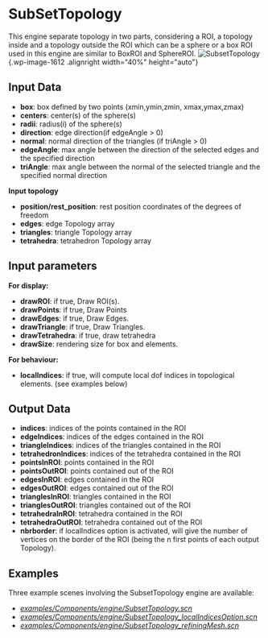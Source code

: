 SubSetTopology
==============

This engine separate topology in two parts, considering a ROI, a topology inside and a topology outside the ROI which can be a sphere or a box ROI used in this engine are similar to BoxROI and SphereROI.
![SubsetTopology](https://www.sofa-framework.org/wp-content/uploads/2014/11/SubsetTopology.png){.wp-image-1612 .alignright width="40%" height="auto"}

Input Data
----------

-   **box**: box defined by two points (xmin,ymin,zmin, xmax,ymax,zmax)
-   **centers**: center(s) of the sphere(s)
-   **radii**: radius(i) of the sphere(s)
-   **direction**: edge direction(if edgeAngle > 0)
-   **normal**: normal direction of the triangles (if triAngle > 0)
-   **edgeAngle**: max angle between the direction of the selected edges and the specified direction
-   **triAngle**: max angle between the normal of the selected triangle and the specified normal direction

**Input topology**

-   **position/rest\_position**: rest position coordinates of the degrees of freedom
-   **edges**: edge Topology array
-   **triangles**: triangle Topology array
-   **tetrahedra**: tetrahedron Topology array

Input parameters
----------------

**For display:**

-   **drawROI**: if true, Draw ROI(s).
-   **drawPoints**: if true, Draw Points
-   **drawEdges**: if true, Draw Edges.
-   **drawTriangle**: if true, Draw Triangles.
-   **drawTetrahedra**: if true, draw tetrahedra
-   **drawSize**: rendering size for box and elements.

**For behaviour:**

-   **localIndices**: if true, will compute local dof indices in topological elements. (see examples below)  

Output Data
-----------

-   **indices**: indices of the points contained in the ROI
-   **edgeIndices**: indices of the edges contained in the ROI
-   **triangleIndices**: indices of the triangles contained in the ROI
-   **tetrahedronIndices**: indices of the tetrahedra contained in the ROI
-   **pointsInROI**: points contained in the ROI
-   **pointsOutROI**: points contained out of the ROI
-   **edgesInROI**: edges contained in the ROI
-   **edgesOutROI**: edges contained out of the ROI
-   **trianglesInROI**: triangles contained in the ROI
-   **trianglesOutROI**: triangles contained out of the ROI
-   **tetrahedraInROI**: tetrahedra contained in the ROI
-   **tetrahedraOutROI**: tetrahedra contained out of the ROI
-   **nbrborder**: if localIndices option is activated, will give the number of vertices on the border of the ROI (being the n first points of each output Topology).  



Examples
--------

Three example scenes involving the SubsetTopology engine are available:

- [*examples/Components/engine/SubsetTopology.scn*](https://github.com/sofa-framework/sofa/blob/master/examples/Components/engine/SubsetTopology.scn)
- [*examples/Components/engine/SubsetTopology_localIndicesOption.scn*](https://github.com/sofa-framework/sofa/blob/master/examples/Components/engine/SubsetTopology_localIndicesOption.scn)
- [*examples/Components/engine/SubsetTopology_refiningMesh.scn*](https://github.com/sofa-framework/sofa/blob/master/examples/Components/engine/SubsetTopology_refiningMesh.scn)
